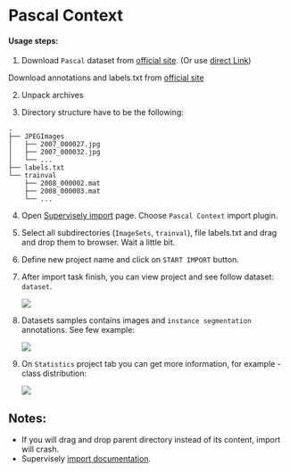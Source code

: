 # Pascal Context 


#### Usage steps:
1) Download `Pascal` dataset from [official site](http://host.robots.ox.ac.uk/pascal/VOC/voc2012/index.html). (Or use [direct Link](http://host.robots.ox.ac.uk/pascal/VOC/voc2012/VOCtrainval_11-May-2012.tar))

Download annotations and labels.txt from [official site](https://cs.stanford.edu/~roozbeh/pascal-context/)


2) Unpack archives

3) Directory structure have to be the following:

```
.
├── JPEGImages
│   ├── 2007_000027.jpg
│   ├── 2007_000032.jpg
│   └── ...
├── labels.txt
└── trainval
    ├── 2008_000002.mat
    ├── 2008_000003.mat
    └── ...

```

4) Open [Supervisely import](supervise.ly/import) page. Choose `Pascal Context` import plugin.
5) Select all subdirectories (`ImageSets`, `trainval`), file labels.txt and drag and drop them to browser. Wait a little bit.    
6) Define new project name and click on `START IMPORT` button.
7) After import task finish, you can view project and see follow dataset: `dataset`.

    ![](https://i.imgur.com/23zor6P.png)

8) Datasets samples contains images and `instance segmentation` annotations. See few example:

    ![](https://i.imgur.com/aGHO0He.png)


9) On `Statistics` project tab you can get more information, for example - class distribution:

    ![](https://i.imgur.com/WVMA7aP.png)
    
## Notes:
* If you will drag and drop parent directory instead of its content, import will crash.
* Supervisely [import documentation](https://docs.supervise.ly/import/).



